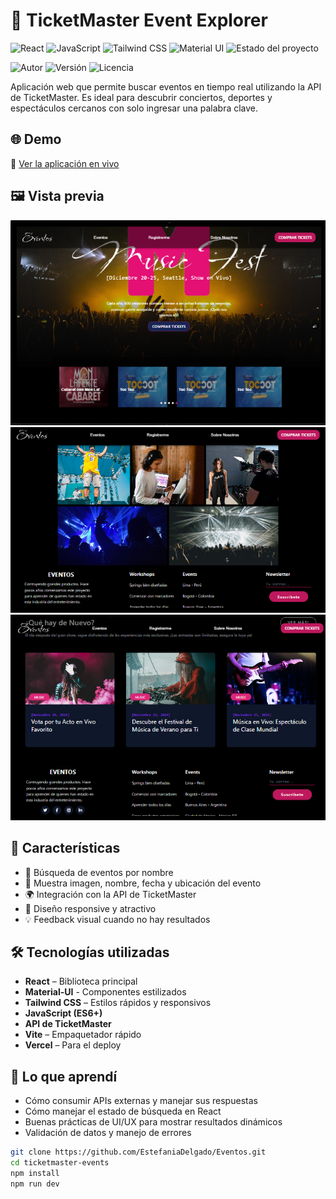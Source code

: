 # 🎫 TicketMaster Event Explorer

![React](https://img.shields.io/badge/React-20232A?style=for-the-badge&logo=react&logoColor=61DAFB)
![JavaScript](https://img.shields.io/badge/JavaScript-F7DF1E?style=for-the-badge&logo=javascript&logoColor=black)
![Tailwind CSS](https://img.shields.io/badge/Tailwind-38B2AC?style=for-the-badge&logo=tailwind-css&logoColor=white)
![Material UI](https://img.shields.io/badge/Material%20UI-0081CB?style=for-the-badge&logo=mui&logoColor=white)
![Estado del proyecto](https://img.shields.io/badge/Estado-Terminado-brightgreen?style=for-the-badge)

![Autor](https://img.shields.io/badge/Autor-Estefanía%20Delgado-blueviolet?style=for-the-badge)
![Versión](https://img.shields.io/badge/Versi%C3%B3n-1.0.0-informational?style=for-the-badge)
![Licencia](https://img.shields.io/badge/Licencia-MIT-brightgreen?style=for-the-badge)

Aplicación web que permite buscar eventos en tiempo real utilizando la API de TicketMaster. Es ideal para descubrir conciertos, deportes y espectáculos cercanos con solo ingresar una palabra clave.

## 🌐 Demo
🔗 [Ver la aplicación en vivo](https://eventos-ochre.vercel.app/)

## 🖼️ Vista previa

![screenshot-1](./src/assets/screenshot1.PNG)
![screenshot-2](./src/assets/screenshot3.PNG)
![screenshot-3](./src/assets/screenshot4.PNG)



## 🚀 Características

- 🔎 Búsqueda de eventos por nombre
- 📸 Muestra imagen, nombre, fecha y ubicación del evento
- 🌍 Integración con la API de TicketMaster
- 🎨 Diseño responsive y atractivo
- 💡 Feedback visual cuando no hay resultados

## 🛠️ Tecnologías utilizadas

- **React** – Biblioteca principal
- **Material-UI** - Componentes estilizados
- **Tailwind CSS** – Estilos rápidos y responsivos
- **JavaScript (ES6+)**
- **API de TicketMaster**
- **Vite** – Empaquetador rápido
- **Vercel** – Para el deploy

## 🧠 Lo que aprendí

- Cómo consumir APIs externas y manejar sus respuestas
- Cómo manejar el estado de búsqueda en React
- Buenas prácticas de UI/UX para mostrar resultados dinámicos
- Validación de datos y manejo de errores

```bash
git clone https://github.com/EstefaniaDelgado/Eventos.git
cd ticketmaster-events
npm install
npm run dev


